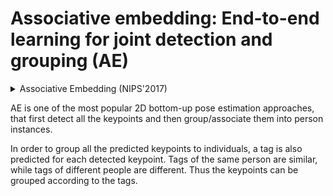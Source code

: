 # Associative embedding: End-to-end learning for joint detection and grouping (AE)

<!-- [ALGORITHM] -->

<details>
<summary>Associative Embedding (NIPS'2017)</summary>

```bibtex
@inproceedings{newell2017associative,
  title={Associative embedding: End-to-end learning for joint detection and grouping},
  author={Newell, Alejandro and Huang, Zhiao and Deng, Jia},
  booktitle={Advances in neural information processing systems},
  pages={2277--2287},
  year={2017}
}
```

</details>

AE is one of the most popular 2D bottom-up pose estimation approaches, that first detect all the keypoints and
then group/associate them into person instances.

In order to group all the predicted keypoints to individuals, a tag is also predicted for each detected keypoint.
Tags of the same person are similar, while tags of different people are different. Thus the keypoints can be grouped
according to the tags.
